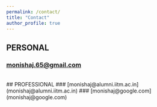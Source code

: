 ```yaml
---
permalink: /contact/
title: "Contact"
author_profile: true
---
```


## PERSONAL
### [monishaj.65@gmail.com](monishaj.65@gmail.com)
<br> 
## PROFESSIONAL
### [monishaj@alumni.iitm.ac.in](monishaj@alumni.iitm.ac.in)
### [monishaj@google.com](monishaj@google.com)
